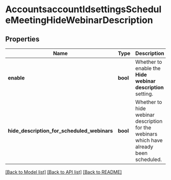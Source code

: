 # AccountsaccountIdsettingsScheduleMeetingHideWebinarDescription

## Properties
Name | Type | Description | Notes
------------ | ------------- | ------------- | -------------
**enable** | **bool** | Whether to enable the **Hide webinar description** setting. | [optional] 
**hide_description_for_scheduled_webinars** | **bool** | Whether to hide webinar description for the webinars which have already been scheduled. | [optional] 

[[Back to Model list]](../README.md#documentation-for-models) [[Back to API list]](../README.md#documentation-for-api-endpoints) [[Back to README]](../README.md)

